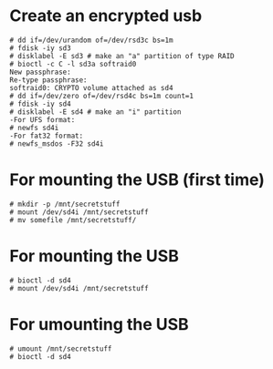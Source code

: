 # Create an encrypted usb
```
# dd if=/dev/urandom of=/dev/rsd3c bs=1m
# fdisk -iy sd3
# disklabel -E sd3 # make an "a" partition of type RAID
# bioctl -c C -l sd3a softraid0
New passphrase:
Re-type passphrase:
softraid0: CRYPTO volume attached as sd4
# dd if=/dev/zero of=/dev/rsd4c bs=1m count=1
# fdisk -iy sd4
# disklabel -E sd4 # make an "i" partition
-For UFS format:
# newfs sd4i
-For fat32 format:
# newfs_msdos -F32 sd4i
```

# For mounting the USB (first time)
```
# mkdir -p /mnt/secretstuff
# mount /dev/sd4i /mnt/secretstuff
# mv somefile /mnt/secretstuff/
```

# For mounting the USB
```
# bioctl -d sd4
# mount /dev/sd4i /mnt/secretstuff
```

# For umounting the USB
```
# umount /mnt/secretstuff
# bioctl -d sd4
```
